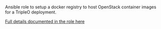 Ansible role to setup a docker registry to host OpenStack container images for a TripleO deployment.

[Full details documented in the role here](roles/docker-registry-setup/README.md)
